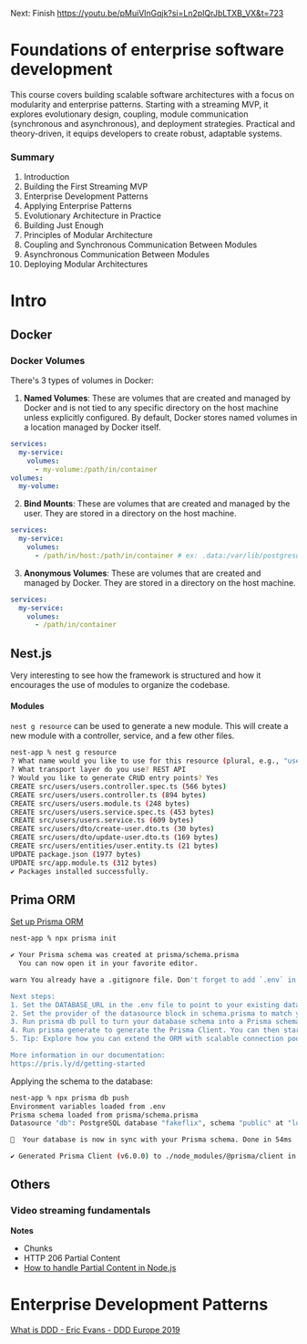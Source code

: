 Next: Finish https://youtu.be/pMuiVlnGqjk?si=Ln2pIQrJbLTXB_VX&t=723

# Foundations of enterprise software development

This course covers building scalable software architectures with a focus on modularity and enterprise patterns. Starting with a streaming MVP, it explores evolutionary design, coupling, module communication (synchronous and asynchronous), and deployment strategies. Practical and theory-driven, it equips developers to create robust, adaptable systems.

### Summary
1.	Introduction
2.	Building the First Streaming MVP
3.	Enterprise Development Patterns
4.	Applying Enterprise Patterns
5.	Evolutionary Architecture in Practice
6.	Building Just Enough
7.	Principles of Modular Architecture
8.	Coupling and Synchronous Communication Between Modules
9.	Asynchronous Communication Between Modules
10. Deploying Modular Architectures


# Intro
## Docker

### Docker Volumes

There's 3 types of volumes in Docker:

1. **Named Volumes**: These are volumes that are created and managed by Docker and is not tied to any specific directory on the host machine unless explicitly configured. By default, Docker stores named volumes in a location managed by Docker itself.

```yaml
services:
  my-service:
    volumes:
      - my-volume:/path/in/container
volumes:
  my-volume:
```

2. **Bind Mounts**: These are volumes that are created and managed by the user. They are stored in a directory on the host machine.

```yaml
services:
  my-service:
    volumes:
      - /path/in/host:/path/in/container # ex: .data:/var/lib/postgresql/data
```

3. **Anonymous Volumes**: These are volumes that are created and managed by Docker. They are stored in a directory on the host machine.

```yaml
services:
  my-service:
    volumes:
      - /path/in/container
```

## Nest.js

Very interesting to see how the framework is structured and how it encourages the use of modules to organize the codebase.

#### Modules

`nest g resource` can be used to generate a new module. This will create a new module with a controller, service, and a few other files.

```bash
nest-app % nest g resource
? What name would you like to use for this resource (plural, e.g., "users")? users
? What transport layer do you use? REST API
? Would you like to generate CRUD entry points? Yes
CREATE src/users/users.controller.spec.ts (566 bytes)
CREATE src/users/users.controller.ts (894 bytes)
CREATE src/users/users.module.ts (248 bytes)
CREATE src/users/users.service.spec.ts (453 bytes)
CREATE src/users/users.service.ts (609 bytes)
CREATE src/users/dto/create-user.dto.ts (30 bytes)
CREATE src/users/dto/update-user.dto.ts (169 bytes)
CREATE src/users/entities/user.entity.ts (21 bytes)
UPDATE package.json (1977 bytes)
UPDATE src/app.module.ts (312 bytes)
✔ Packages installed successfully.
```

## Prima ORM
[Set up Prisma ORM](https://www.prisma.io/docs/getting-started/setup-prisma/add-to-existing-project/relational-databases-typescript-postgresql)
````bash
nest-app % npx prisma init

✔ Your Prisma schema was created at prisma/schema.prisma
  You can now open it in your favorite editor.

warn You already have a .gitignore file. Don't forget to add `.env` in it to not commit any private information.

Next steps:
1. Set the DATABASE_URL in the .env file to point to your existing database. If your database has no tables yet, read https://pris.ly/d/getting-started
2. Set the provider of the datasource block in schema.prisma to match your database: postgresql, mysql, sqlite, sqlserver, mongodb or cockroachdb.
3. Run prisma db pull to turn your database schema into a Prisma schema.
4. Run prisma generate to generate the Prisma Client. You can then start querying your database.
5. Tip: Explore how you can extend the ORM with scalable connection pooling, global caching, and real-time database events. Read: https://pris.ly/cli/beyond-orm

More information in our documentation:
https://pris.ly/d/getting-started

````

Applying the schema to the database:
```bash
nest-app % npx prisma db push 
Environment variables loaded from .env
Prisma schema loaded from prisma/schema.prisma
Datasource "db": PostgreSQL database "fakeflix", schema "public" at "localhost:5433"

🚀  Your database is now in sync with your Prisma schema. Done in 54ms

✔ Generated Prisma Client (v6.0.0) to ./node_modules/@prisma/client in 31ms
```

## Others
### Video streaming fundamentals

**Notes**
* Chunks
* HTTP 206 Partial Content
* [How to handle Partial Content in Node.js](https://medium.com/@vishal1909/how-to-handle-partial-content-in-node-js-8b0a5aea216)

# Enterprise Development Patterns

[What is DDD - Eric Evans - DDD Europe 2019](https://youtu.be/pMuiVlnGqjk?si=j3TyfWpb6iJsupq6)

